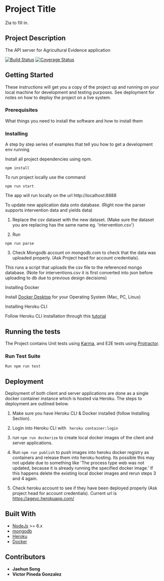 # Project Title

Zia to fill in.

## Project Description

The API server for Agricultural Evidence application

[![Build Status](https://travis-ci.com/AgriculturalEvidence/mical_server.svg?branch=master)](https://travis-ci.com/AgriculturalEvidence/mical_server)
[![Coverage Status](https://coveralls.io/repos/github/AgriculturalEvidence/mical_server/badge.svg?branch=master)](https://coveralls.io/github/AgriculturalEvidence/mical_server?branch=master)

## Getting Started

These instructions will get you a copy of the project up and running on your local machine for development and testing purposes. See deployment for notes on how to deploy the project on a live system.

### Prerequisites

What things you need to install the software and how to install them

### Installing

A step by step series of examples that tell you how to get a development env running

Install all project dependencies using npm.

```
npm install 
```
To run project locally use the command

```
npm run start
```
The app will run locally on the url http://localhost:8888

To update new application data onto database. (Right now the parser supports intervention data and yields data)

1. Replace the csv dataset with the new dataset. (Make sure the dataset you are replacing has the same name eg. 'intervention.csv')

2. Run 

```
npm run parse
```

3. Check Mongodb account on mongodb.com to check that the data was uploaded properly. (Ask Project head for account credentials).

This runs a script that uploads the csv file to the referenced mongo database. (Note for interventions.csv it is first converted into json before uploading to db due to previous design decisions)

Installing Docker

Install [Docker Desktop](https://www.docker.com/products/docker-desktop) for your Operating System (Mac, PC, Linux)

Installing Heroku CLI 

Follow Heroku CLI installation through this [tutorial](https://devcenter.heroku.com/articles/heroku-cli)

## Running the tests

The Project contains Unit tests using [Karma](https://karma-runner.github.io), and E2E tests using [Protractor](http://www.protractortest.org/).

### Run Test Suite

```
Run npm run test
```

## Deployment

Deployment of both client and server applications are done as a single docker container instance which is hosted via Heroku. The steps to deployment are outlined below.

1. Make sure you have Heroku CLI & Docker installed (follow Installing Section).

2. Login into Heroku CLI with ``` heroku container:login```

3. run ``` npm run dockerize ``` to create local docker images of the client and server applications. 

4. Run ``` npm run publish ``` to push images into heroku docker registry as containers and release them into heroku hosting. Its possible this may not update due to something like 'The process type web was not updated, because it is already running the specified docker image.' If this happens delete the existing local docker images and rerun steps 3 and 4 again. 

5. Check heroku account to see if they have been deployed properly (Ask project head for account credentials). Current url is https://agevc.herokuapp.com/

## Built With

* [NodeJs](http://nodejs.org) >= 6.x 
* [mongodb](http://mongodb.org)
* [Heroku](https://www.heroku.com)
* [Docker](https://www.docker.com)

## Contributors

* **Jaehun Song** 
* **Victor Pineda Gonzalez** 
